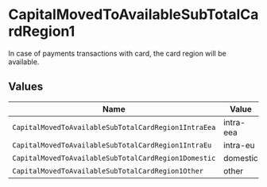 # CapitalMovedToAvailableSubTotalCardRegion1

In case of payments transactions with card, the card region will be available.


## Values

| Name                                                 | Value                                                |
| ---------------------------------------------------- | ---------------------------------------------------- |
| `CapitalMovedToAvailableSubTotalCardRegion1IntraEea` | intra-eea                                            |
| `CapitalMovedToAvailableSubTotalCardRegion1IntraEu`  | intra-eu                                             |
| `CapitalMovedToAvailableSubTotalCardRegion1Domestic` | domestic                                             |
| `CapitalMovedToAvailableSubTotalCardRegion1Other`    | other                                                |